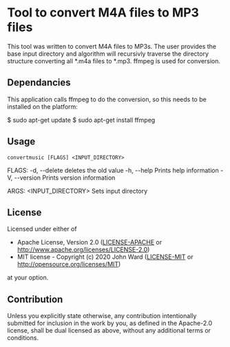 # Tool to convert M4A files to MP3 files
This tool was written to convert M4A files to MP3s. The user provides the base input directory and algorithm will recursivly traverse the directory structure converting all *.m4a files to *.mp3. ffmpeg is used for conversion.

## Dependancies
This application calls ffmpeg to do the conversion, so this needs to be installed on the platform:

$ sudo apt-get update
$ sudo apt-get install ffmpeg

## Usage

    convertmusic [FLAGS] <INPUT_DIRECTORY>

FLAGS:
    -d, --delete     deletes the old value
    -h, --help       Prints help information
    -V, --version    Prints version information

ARGS:
    <INPUT_DIRECTORY>    Sets input directory


## License

Licensed under either of

 * Apache License, Version 2.0
   ([LICENSE-APACHE](LICENSE-APACHE) or http://www.apache.org/licenses/LICENSE-2.0)
 * MIT license - Copyright (c) 2020 John Ward
   ([LICENSE-MIT](LICENSE-MIT) or http://opensource.org/licenses/MIT)

at your option.

## Contribution

Unless you explicitly state otherwise, any contribution intentionally submitted
for inclusion in the work by you, as defined in the Apache-2.0 license, shall be
dual licensed as above, without any additional terms or conditions.